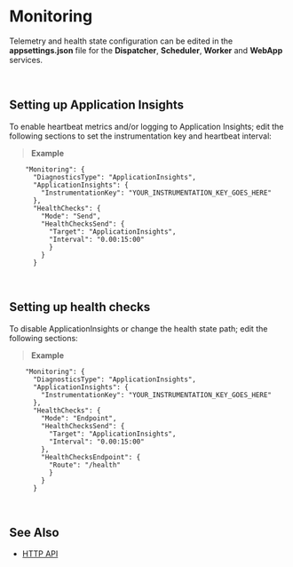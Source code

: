 
# Monitoring

Telemetry and health state configuration can be edited in the **appsettings.json** file for the **Dispatcher**, **Scheduler**, **Worker** and **WebApp** services.

<br/>


## Setting up Application Insights

To enable heartbeat metrics and/or logging to Application Insights; edit the following sections to set the instrumentation key and heartbeat interval:

>**Example**
>
        "Monitoring": {
          "DiagnosticsType": "ApplicationInsights",
          "ApplicationInsights": {
            "InstrumentationKey": "YOUR_INSTRUMENTATION_KEY_GOES_HERE"
          },
          "HealthChecks": {
            "Mode": "Send",
            "HealthChecksSend": {
              "Target": "ApplicationInsights",
              "Interval": "0.00:15:00"
              }
            }
          }

<br/>

## Setting up health checks

To disable ApplicationInsights or change the health state path; edit the following sections:


>**Example**
>
        "Monitoring": {
          "DiagnosticsType": "ApplicationInsights",
          "ApplicationInsights": {
            "InstrumentationKey": "YOUR_INSTRUMENTATION_KEY_GOES_HERE"
          },
          "HealthChecks": {
            "Mode": "Endpoint",
            "HealthChecksSend": {
              "Target": "ApplicationInsights",
              "Interval": "0.00:15:00"
            },
            "HealthChecksEndpoint": {
              "Route": "/health"
              }
            }
          }



<br/>

## See Also  
* [HTTP API](monitoring/httpapi.md)
  
<br/>